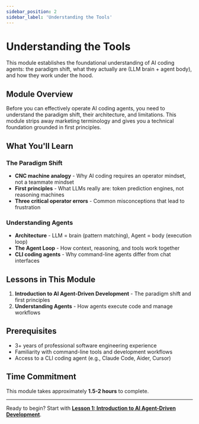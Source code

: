 ```yaml
---
sidebar_position: 2
sidebar_label: 'Understanding the Tools'
---
```


# Understanding the Tools

This module establishes the foundational understanding of AI coding agents: the paradigm shift, what they actually are (LLM brain + agent body), and how they work under the hood.

## Module Overview

Before you can effectively operate AI coding agents, you need to understand the paradigm shift, their architecture, and limitations. This module strips away marketing terminology and gives you a technical foundation grounded in first principles.

## What You'll Learn

### The Paradigm Shift

- **CNC machine analogy** - Why AI coding requires an operator mindset, not a teammate mindset
- **First principles** - What LLMs really are: token prediction engines, not reasoning machines
- **Three critical operator errors** - Common misconceptions that lead to frustration

### Understanding Agents

- **Architecture** - LLM = brain (pattern matching), Agent = body (execution loop)
- **The Agent Loop** - How context, reasoning, and tools work together
- **CLI coding agents** - Why command-line agents differ from chat interfaces

## Lessons in This Module

1. **Introduction to AI Agent-Driven Development** - The paradigm shift and first principles
2. **Understanding Agents** - How agents execute code and manage workflows

## Prerequisites

- 3+ years of professional software engineering experience
- Familiarity with command-line tools and development workflows
- Access to a CLI coding agent (e.g., Claude Code, Aider, Cursor)

## Time Commitment

This module takes approximately **1.5-2 hours** to complete.

---

Ready to begin? Start with **[Lesson 1: Introduction to AI Agent-Driven Development](./lesson-1-intro.md)**.
